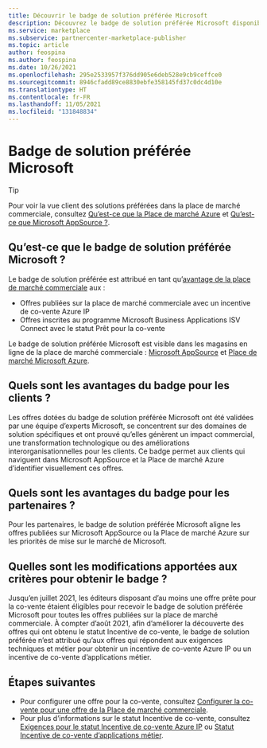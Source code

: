 ```yaml
---
title: Découvrir le badge de solution préférée Microsoft
description: Découvrez le badge de solution préférée Microsoft disponible dans la Place de marché Azure.
ms.service: marketplace
ms.subservice: partnercenter-marketplace-publisher
ms.topic: article
author: feospina
ms.author: feospina
ms.date: 10/26/2021
ms.openlocfilehash: 295e2533957f376dd905e6deb528e9cb9ceffce0
ms.sourcegitcommit: 8946cfadd89ce8830ebfe358145fd37c0dc4d10e
ms.translationtype: HT
ms.contentlocale: fr-FR
ms.lasthandoff: 11/05/2021
ms.locfileid: "131848834"
---
```

# <a name="microsoft-preferred-solution-badge"></a>Badge de solution préférée Microsoft

> [!TIP]
> Pour voir la vue client des solutions préférées dans la place de marché commerciale, consultez [Qu’est-ce que la Place de marché Azure](/marketplace/azure-marketplace-overview#microsoft-preferred-solutions) et [Qu’est-ce que Microsoft AppSource ?](/marketplace/appsource-overview).

## <a name="what-is-the-microsoft-preferred-solution-badge"></a>Qu’est-ce que le badge de solution préférée Microsoft ?

Le badge de solution préférée est attribué en tant qu’[avantage de la place de marché commerciale](./co-sell-overview.md) aux :

- Offres publiées sur la place de marché commerciale avec un incentive de co-vente Azure IP
- Offres inscrites au programme Microsoft Business Applications ISV Connect avec le statut Prêt pour la co-vente

Le badge de solution préférée Microsoft est visible dans les magasins en ligne de la place de marché commerciale : [Microsoft AppSource](https://appsource.microsoft.com/en-us/home) et [Place de marché Microsoft Azure](https://azuremarketplace.microsoft.com/en-us/home).

## <a name="how-does-the-badge-benefit-customers"></a>Quels sont les avantages du badge pour les clients ?

Les offres dotées du badge de solution préférée Microsoft ont été validées par une équipe d’experts Microsoft, se concentrent sur des domaines de solution spécifiques et ont prouvé qu’elles génèrent un impact commercial, une transformation technologique ou des améliorations interorganisationnelles pour les clients. Ce badge permet aux clients qui naviguent dans Microsoft AppSource et la Place de marché Azure d’identifier visuellement ces offres.

## <a name="how-does-the-badge-benefit-partners"></a>Quels sont les avantages du badge pour les partenaires ?

Pour les partenaires, le badge de solution préférée Microsoft aligne les offres publiées sur Microsoft AppSource ou la Place de marché Azure sur les priorités de mise sur le marché de Microsoft.

## <a name="what-are-the-changes-to-the-criteria-to-achieve-the-badge"></a>Quelles sont les modifications apportées aux critères pour obtenir le badge ?

Jusqu’en juillet 2021, les éditeurs disposant d’au moins une offre prête pour la co-vente étaient éligibles pour recevoir le badge de solution préférée Microsoft pour toutes les offres publiées sur la place de marché commerciale. À compter d’août 2021, afin d’améliorer la découverte des offres qui ont obtenu le statut Incentive de co-vente, le badge de solution préférée n’est attribué qu’aux offres qui répondent aux exigences techniques et métier pour obtenir un incentive de co-vente Azure IP ou un incentive de co-vente d’applications métier.  

## <a name="next-steps"></a>Étapes suivantes

- Pour configurer une offre pour la co-vente, consultez [Configurer la co-vente pour une offre de la Place de marché commerciale](./co-sell-configure.md).
- Pour plus d’informations sur le statut Incentive de co-vente, consultez [Exigences pour le statut Incentive de co-vente Azure IP](./co-sell-requirements.md) ou [Statut Incentive de co-vente d’applications métier](./co-sell-requirements.md).